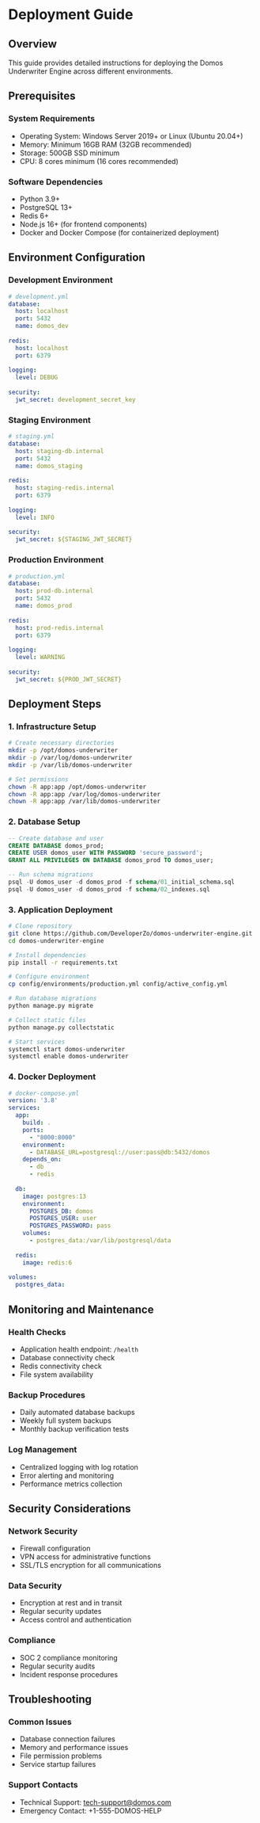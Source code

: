 # Deployment Guide

## Overview
This guide provides detailed instructions for deploying the Domos Underwriter Engine across different environments.

## Prerequisites

### System Requirements
- Operating System: Windows Server 2019+ or Linux (Ubuntu 20.04+)
- Memory: Minimum 16GB RAM (32GB recommended)
- Storage: 500GB SSD minimum
- CPU: 8 cores minimum (16 cores recommended)

### Software Dependencies
- Python 3.9+
- PostgreSQL 13+
- Redis 6+
- Node.js 16+ (for frontend components)
- Docker and Docker Compose (for containerized deployment)

## Environment Configuration

### Development Environment
```yaml
# development.yml
database:
  host: localhost
  port: 5432
  name: domos_dev
  
redis:
  host: localhost
  port: 6379
  
logging:
  level: DEBUG
  
security:
  jwt_secret: development_secret_key
```

### Staging Environment
```yaml
# staging.yml
database:
  host: staging-db.internal
  port: 5432
  name: domos_staging
  
redis:
  host: staging-redis.internal
  port: 6379
  
logging:
  level: INFO
  
security:
  jwt_secret: ${STAGING_JWT_SECRET}
```

### Production Environment
```yaml
# production.yml
database:
  host: prod-db.internal
  port: 5432
  name: domos_prod
  
redis:
  host: prod-redis.internal
  port: 6379
  
logging:
  level: WARNING
  
security:
  jwt_secret: ${PROD_JWT_SECRET}
```

## Deployment Steps

### 1. Infrastructure Setup
```bash
# Create necessary directories
mkdir -p /opt/domos-underwriter
mkdir -p /var/log/domos-underwriter
mkdir -p /var/lib/domos-underwriter

# Set permissions
chown -R app:app /opt/domos-underwriter
chown -R app:app /var/log/domos-underwriter
chown -R app:app /var/lib/domos-underwriter
```

### 2. Database Setup
```sql
-- Create database and user
CREATE DATABASE domos_prod;
CREATE USER domos_user WITH PASSWORD 'secure_password';
GRANT ALL PRIVILEGES ON DATABASE domos_prod TO domos_user;

-- Run schema migrations
psql -U domos_user -d domos_prod -f schema/01_initial_schema.sql
psql -U domos_user -d domos_prod -f schema/02_indexes.sql
```

### 3. Application Deployment
```bash
# Clone repository
git clone https://github.com/DeveloperZo/domos-underwriter-engine.git
cd domos-underwriter-engine

# Install dependencies
pip install -r requirements.txt

# Configure environment
cp config/environments/production.yml config/active_config.yml

# Run database migrations
python manage.py migrate

# Collect static files
python manage.py collectstatic

# Start services
systemctl start domos-underwriter
systemctl enable domos-underwriter
```

### 4. Docker Deployment
```yaml
# docker-compose.yml
version: '3.8'
services:
  app:
    build: .
    ports:
      - "8000:8000"
    environment:
      - DATABASE_URL=postgresql://user:pass@db:5432/domos
    depends_on:
      - db
      - redis
      
  db:
    image: postgres:13
    environment:
      POSTGRES_DB: domos
      POSTGRES_USER: user
      POSTGRES_PASSWORD: pass
    volumes:
      - postgres_data:/var/lib/postgresql/data
      
  redis:
    image: redis:6
    
volumes:
  postgres_data:
```

## Monitoring and Maintenance

### Health Checks
- Application health endpoint: `/health`
- Database connectivity check
- Redis connectivity check
- File system availability

### Backup Procedures
- Daily automated database backups
- Weekly full system backups
- Monthly backup verification tests

### Log Management
- Centralized logging with log rotation
- Error alerting and monitoring
- Performance metrics collection

## Security Considerations

### Network Security
- Firewall configuration
- VPN access for administrative functions
- SSL/TLS encryption for all communications

### Data Security
- Encryption at rest and in transit
- Regular security updates
- Access control and authentication

### Compliance
- SOC 2 compliance monitoring
- Regular security audits
- Incident response procedures

## Troubleshooting

### Common Issues
- Database connection failures
- Memory and performance issues
- File permission problems
- Service startup failures

### Support Contacts
- Technical Support: tech-support@domos.com
- Emergency Contact: +1-555-DOMOS-HELP
